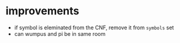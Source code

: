 # improvements
- if symbol is eleminated from the CNF, remove it from `symbols` set
- can wumpus and pi be in same room